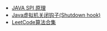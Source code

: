 

- [JAVA SPI 原理](study-java-spi)
- [Java虚拟机关闭钩子(Shutdown hook)](study-jvm-hook)
- [LeetCode算法合集](study-algorithm)